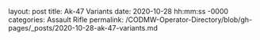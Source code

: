 layout: post
title: Ak-47 Variants
date: 2020-10-28 hh:mm:ss -0000
categories: Assault Rifle
permalink: /CODMW-Operator-Directory/blob/gh-pages/_posts/2020-10-28-ak-47-variants.md
